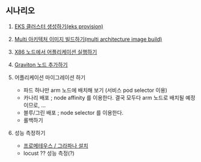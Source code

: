 ## 시나리오 ##

1. [EKS 클러스터 생성하기(eks provision)](https://github.com/gnosia93/eks-grv-mig/blob/main/tutorial/1.infra.md)

2. [Multi 아키텍처 이미지 빌드하기(multi architecture image build)](https://github.com/gnosia93/eks-grv-mig/blob/main/tutorial/2.multi-arch-image.md)

3. [X86 노드에서 어플리케이션 실행하기](https://github.com/gnosia93/eks-grv-mig/blob/main/tutorial/3.x86-app.md)
       
4. [Graviton 노드 추가하기](https://github.com/gnosia93/eks-grv-mig/blob/main/tutorial/4.graviton-nodegroup.md)

5. 어플리케이션 마이그레이션 하기
   
    - 파드 하나만 arm 노드에 배치해 보기 (서비스 pod selector 이용)
    - 카나리 배포 ; node affinity 를 이용한다. 결국 모두다 arm 노드로 배치될 예정이므로, ...      
    - 블루/그린 배포 ; node selector 를 이용한다.
    - 롤백하기 

6. 성능 측정하기
    - [프로메테우스 / 그라파나 설치](https://github.com/gnosia93/eks-grv-adp/blob/main/tutorial/7.prometheus.md)
    - locust ?? 성능 측정(?)


